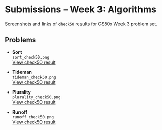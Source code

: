# Submissions – Week 3: Algorithms

Screenshots and links of `check50` results for CS50x Week 3 problem set.

## Problems

- **Sort**  
  `sort_check50.png`  
  [View check50 result](https://submit.cs50.io/check50/0c8f9a60a2ca972fe82d83fb7c6e2afd1c502619)

- **Tideman**  
  `tideman_check50.png`  
  [View check50 result](https://submit.cs50.io/check50/)

- **Plurality**  
  `plurality_check50.png`  
  [View check50 result](https://submit.cs50.io/check50/aff2e5287e059c7b3dc0741523ae8580cde4e992)

- **Runoff**  
  `runoff_check50.png`  
  [View check50 result](https://submit.cs50.io/check50/)

